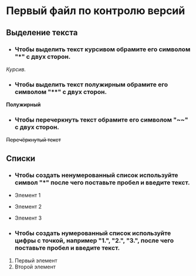 # Первый файл по контролю версий

## Выделение текста

* ### Чтобы выделить текст курсивом обрамите его символом "*" с двух сторон.

*Курсив.*

* ### Чтобы выделить текст полужирным обрамите его символом "**" с двух сторон.

**Полужирный**

* ### Чтобы перечеркнуть текст обрамите его символом "~~" с двух сторон.

~~Перечёркнутый текст~~

## Списки

* ### Чтобы создать ненумерованный список используйте символ "*" после чего поставьте пробел и введите текст.

* Элемент 1
* Элемент 2
* Элемент 3

* ### Чтобы создать нумерованный список используйте цифры с точкой, например "1.", "2.", "3.", после чего поставьте пробел и введите текст.

1. Первый элемент
2. Второй элемент